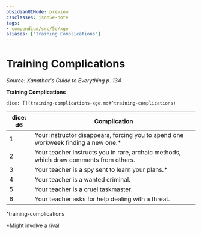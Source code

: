 ```yaml
---
obsidianUIMode: preview
cssclasses: json5e-note
tags:
- compendium/src/5e/xge
aliases: ["Training Complications"]
---
```

# Training Complications
*Source: Xanathar's Guide to Everything p. 134* 

**Training Complications**

`dice: [](training-complications-xge.md#^training-complications)`

| dice: d6 | Complication |
|----------|--------------|
| 1 | Your instructor disappears, forcing you to spend one workweek finding a new one.* |
| 2 | Your teacher instructs you in rare, archaic methods, which draw comments from others. |
| 3 | Your teacher is a spy sent to learn your plans.* |
| 4 | Your teacher is a wanted criminal. |
| 5 | Your teacher is a cruel taskmaster. |
| 6 | Your teacher asks for help dealing with a threat. |
^training-complications

*Might involve a rival